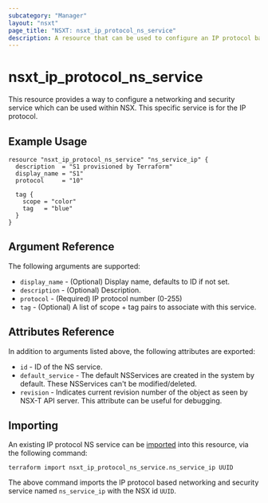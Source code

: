 ```yaml
---
subcategory: "Manager"
layout: "nsxt"
page_title: "NSXT: nsxt_ip_protocol_ns_service"
description: A resource that can be used to configure an IP protocol based networking and security service in NSX.
---
```


# nsxt_ip_protocol_ns_service

This resource provides a way to configure a networking and security service which can be used within NSX. This specific service is for the IP protocol.

## Example Usage

```hcl
resource "nsxt_ip_protocol_ns_service" "ns_service_ip" {
  description  = "S1 provisioned by Terraform"
  display_name = "S1"
  protocol     = "10"

  tag {
    scope = "color"
    tag   = "blue"
  }
}
```

## Argument Reference

The following arguments are supported:

* `display_name` - (Optional) Display name, defaults to ID if not set.
* `description` - (Optional) Description.
* `protocol` - (Required) IP protocol number (0-255)
* `tag` - (Optional) A list of scope + tag pairs to associate with this service.

## Attributes Reference

In addition to arguments listed above, the following attributes are exported:

* `id` - ID of the NS service.
* `default_service` - The default NSServices are created in the system by default. These NSServices can't be modified/deleted.
* `revision` - Indicates current revision number of the object as seen by NSX-T API server. This attribute can be useful for debugging.

## Importing

An existing IP protocol NS service can be [imported][docs-import] into this resource, via the following command:

[docs-import]: /docs/import/index.html

```
terraform import nsxt_ip_protocol_ns_service.ns_service_ip UUID
```

The above command imports the IP protocol based networking and security service named `ns_service_ip` with the NSX id `UUID`.
